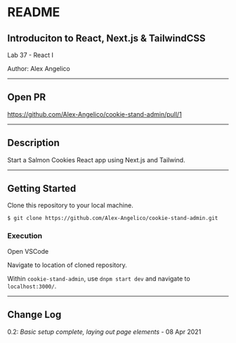 # README

## Introduciton to React, Next.js & TailwindCSS

Lab 37 - React I

Author: Alex Angelico

----

## Open PR

https://github.com/Alex-Angelico/cookie-stand-admin/pull/1

----

## Description

Start a Salmon Cookies React app using Next.js and Tailwind.

----

## Getting Started

Clone this repository to your local machine.

```
$ git clone https://github.com/Alex-Angelico/cookie-stand-admin.git
```

### Execution

Open VSCode

Navigate to location of cloned repository.

Within `cookie-stand-admin`, use `dnpm start dev` and navigate to `localhost:3000/`.

----

## Change Log

0.2: *Basic setup complete, laying out page elements* - 08 Apr 2021
